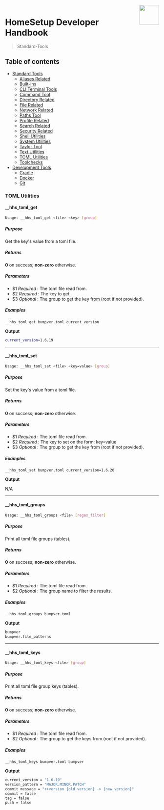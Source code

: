 <img src="https://iili.io/HvtxC1S.png" width="64" height="64" align="right" />

# HomeSetup Developer Handbook
>
> Standard-Tools

## Table of contents

<!-- toc -->

- [Standard Tools](../../functions.md#standard-tools)
  - [Aliases Related](aliases-related.md#aliases-related-functions)
  - [Built-ins](built-ins.md#built-ins-functions)
  - [CLI Terminal Tools](clitt.md#cli-terminal-tools)
  - [Command Tool](command-tool.md#command-tool)
  - [Directory Related](directory-related.md#directory-related-functions)
  - [File Related](file-related.md#file-related-functions)
  - [Network Related](network-related.md#network-related-functions)
  - [Paths Tool](paths-tool.md#paths-tool)
  - [Profile Related](profile-related.md#profile-related-functions)
  - [Search Related](search-related.md#search-related-functions)
  - [Security Related](security-related.md#security-related-functions)
  - [Shell Utilities](shell-utilities.md#shell-utilities)
  - [System Utilities](system-utilities.md#system-utilities)
  - [Taylor Tool](taylor-tool.md#taylor-tool)
  - [Text Utilities](text-utilities.md#text-utilities)
  - [TOML Utilities](toml-utilities.md#toml-utilities)
  - [Toolchecks](toolchecks.md#tool-checks-functions)
- [Development Tools](../../functions.md#development-tools)
  - [Gradle](../dev-tools/gradle-tools.md#gradle-functions)
  - [Docker](../dev-tools/docker-tools.md#docker-functions)
  - [Git](../dev-tools/git-tools.md#git-functions)

<!-- tocstop -->

### TOML Utilities

#### __hhs_toml_get

```bash
Usage: __hhs_toml_get <file> <key> [group]
```

##### **Purpose**

Get the key's value from a toml file.

##### **Returns**

**0** on success; **non-zero** otherwise.

##### **Parameters**

  - $1 _Required_ : The toml file read from.
  - $2 _Required_ : The key to get.
  - $3 _Optional_ : The group to get the key from (root if not provided).

##### **Examples**

`__hhs_toml_get bumpver.toml current_version`

**Output**

```bash
current_version=1.6.19
```

------

#### __hhs_toml_set

```bash
Usage: __hhs_toml_set <file> <key=value> [group]
```

##### **Purpose**

Set the key's value from a toml file.

##### **Returns**

**0** on success; **non-zero** otherwise.

##### **Parameters**

  - $1 _Required_ : The toml file read from.
  - $2 _Required_ : The key to set on the form: key=value
  - $3 _Optional_ : The group to get the key from (root if not provided).

##### **Examples**

`__hhs_toml_set bumpver.toml current_version=1.6.20`

**Output**

N/A

------

#### __hhs_toml_groups

```bash
Usage: __hhs_toml_groups <file> [regex_filter]
```

##### **Purpose**

Print all toml file groups (tables).

##### **Returns**

**0** on success; **non-zero** otherwise.

##### **Parameters**

  - $1 _Required_ : The toml file read from.
  - $2 _Optional_ : The group name to filter the results.

##### **Examples**

`__hhs_toml_groups bumpver.toml`

**Output**

```bash
bumpver
bumpver.file_patterns
```

------

#### __hhs_toml_keys

```bash
Usage: __hhs_toml_keys <file> [group]
```

##### **Purpose**

Print all toml file group keys (tables).

##### **Returns**

**0** on success; **non-zero** otherwise.

##### **Parameters**

  - $1 _Required_ : The toml file read from.
  - $2 _Optional_ : The group to get the keys from (root if not provided).

##### **Examples**

`__hhs_toml_keys bumpver.toml bumpver`

**Output**

```bash
current_version = "1.6.19"
version_pattern = "MAJOR.MINOR.PATCH"
commit_message = "++version {old_version} -> {new_version}"
commit = false
tag = false
push = false
```
